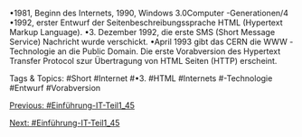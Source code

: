 •1981, Beginn des Internets, 1990, Windows 3.0Computer -Generationen/4
•1992, erster Entwurf der Seitenbeschreibungssprache HTML (Hypertext Markup Language).
•3. Dezember 1992, die erste SMS (Short Message Service) Nachricht wurde verschickt.
•April 1993 gibt das CERN die WWW -Technologie an die Public Domain. Die erste Vorabversion des 
Hypertext Transfer Protocol szur Übertragung von HTML Seiten (HTTP) erscheint.

   Tags & Topics:
   #Short
   #Internet
   #•3.
   #HTML
   #Internets
   #-Technologie
   #Entwurf
   #Vorabversion

[Previous: #Einführung-IT-Teil1_45](Einführung-IT-Teil1_45.md)

[Next: #Einführung-IT-Teil1_45](Einführung-IT-Teil1_45.md)